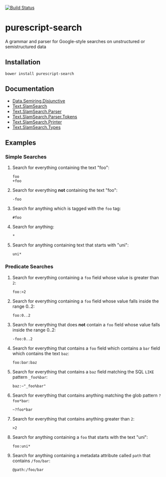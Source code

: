 [![Build Status](https://travis-ci.org/slamdata/purescript-search.svg?branch=master)](https://travis-ci.org/slamdata/purescript-search)

# purescript-search

A grammar and parser for Google-style searches on unstructured or semistructured data

## Installation

```shell
bower install purescript-search
```

## Documentation

- [Data.Semiring.Disjunctive](docs/Data/Semiring/Disjunctive.md)
- [Text.SlamSearch](docs/Text/SlamSearch.md)
- [Text.SlamSearch.Parser](docs/SlamSearch/Parser.md)
- [Text.SlamSearch.Parser.Tokens](docs/SlamSearch/Parser/Tokens.md)
- [Text.SlamSearch.Printer](docs/SlamSearch/Printer)
- [Text.SlamSearch.Types](docs/SlamSearch/Types)

## Examples

### Simple Searches

1. Search for everything containing the text "foo":

    ```
    foo
    +foo
    ```
2. Search for everything **not** containing the text "foo":

    ```
    -foo
    ```
3. Search for anything which is tagged with the `foo` tag:

    ````
    #foo
    ````

4. Search for anything:

    ```
    *
    ```
5. Search for anything containing text that starts with "uni":

    ```
   uni*
    ```

### Predicate Searches

1. Search for everything containing a `foo` field whose value is greater than `2`:

    ```
    foo:>2
    ```
2. Search for everything containing a `foo` field whose value falls inside the range 0..2:

    ```
    foo:0..2
    ```
3. Search for everything that does **not** contain a `foo` field whose value falls inside the range 0..2:

    ```
    -foo:0..2
    ```
4. Search for everything that contains a `foo` field which contains a `bar` field which contains the text `baz`:

    ```
    foo:bar:baz
    ```
6. Search for everything that contains a `baz` field matching the SQL `LIKE` pattern `_foo%bar`:

    ```
    baz:~"_foo%bar"
    ```
7. Search for everything that contains anything matching the glob pattern `?foo*bar`:

    ```
    ~?foo*bar
    ```
8. Search for everything that contains anything greater than `2`:

    ```
    >2
    ```
9. Search for anything containing a `foo` that starts with the text "uni":

    ```
    foo:uni*
    ```
10. Search for anything containing a metadata attribute called `path` that contains `/foo/bar`:

    ```
    @path:/foo/bar
    ```
